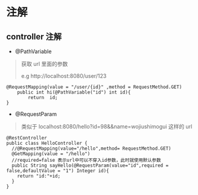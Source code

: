 # 注解
## controller 注解

+ @PathVariable

> 获取 url 里面的参数
> 
> e.g  http://localhost:8080/user/123

```
@RequestMapping(value = "/user/{id}" ,method = RequestMethod.GET)
    public int hi(@PathVariable("id") int id){
        return  id;
}
```

+ @RequestParam

> 类似于 localhost:8080/hello?id=98&&name=wojiushimogui 这样的 url

```
@RestController
public class HelloController {
  //@RequestMapping(value="/hello",method= RequestMethod.GET)
  @GetMapping(value = "/hello")
  //required=false 表示url中可以不穿入id参数，此时就使用默认参数
  public String sayHello(@RequestParam(value="id",required =   false,defaultValue = "1") Integer id){
    return "id:"+id;
  }
}
```

